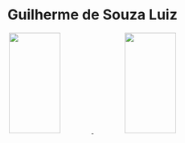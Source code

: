 <h1 align="center">Guilherme de Souza Luiz</h1>
<div align="center">
  <a href="https://github.com/gui-sl">
  <img width="45%" height="200em" src="https://github-readme-stats.vercel.app/api?username=gui-sl&show_icons=true&theme=dracula&include_all_commits=true&count_private=true"/>
  <img width="45%" height="200em" src="https://github-readme-stats.vercel.app/api/top-langs/?username=gui-sl&layout=compact&langs_count=7&theme=dracula"/>
</div>
